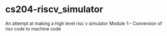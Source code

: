 # cs204-riscv_simulator
An attempt at making a high level risc v simulator
Module 1:- Conversion of risv code to machine code
